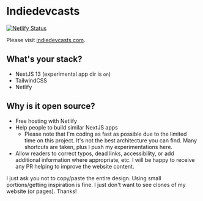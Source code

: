 # Indiedevcasts

[![Netlify Status](https://api.netlify.com/api/v1/badges/3084d141-f47f-4296-8094-42d5bf17b4e4/deploy-status)](https://app.netlify.com/sites/indiedevcasts/deploys)

Please visit [indiedevcasts.com](https://indiedevcasts.com).

## What's your stack?

- NextJS 13 (experimental app dir is `on`)
- TailwindCSS
- Netlify

## Why is it open source?

- Free hosting with Netlify
- Help people to build similar NextJS apps
  - Please note that I'm coding as fast as possible due to the limited time on this project. It's not the best architecture you can find. Many shortcuts are taken, plus I push my experimentations here.
- Allow readers to correct typos, dead links, accessibility, or add additional information where appropriate, etc. I will be happy to receive any PR helping to improve the website content.

I just ask you not to copy/paste the entire design. Using small portions/getting inspiration is fine. I just don't want to see clones of my website (or pages). Thanks!

